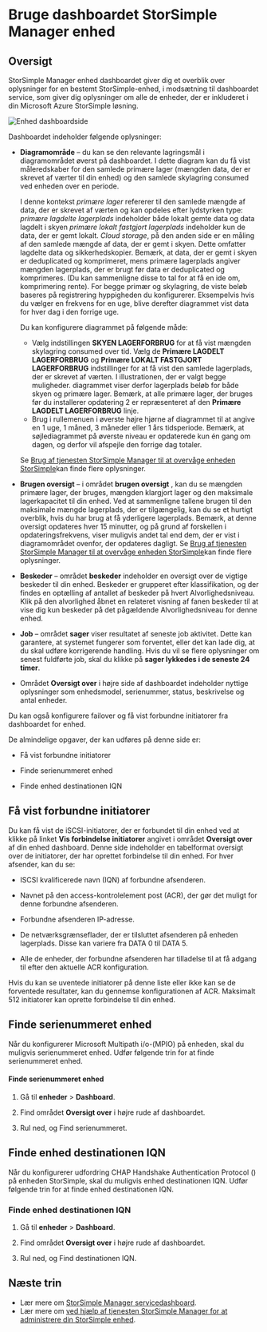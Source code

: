 <properties
   pageTitle="Bruge dashboardet StorSimple Manager enhed | Microsoft Azure"
   description="I denne artikel beskrives dashboardet StorSimple Manager service enhed, og hvordan du bruger den til at få vist lagringsmål og forbundne initiatorer og finde de serienummer og IQN."
   services="storsimple"
   documentationCenter="NA"
   authors="alkohli"
   manager="carmonm"
   editor="" />
<tags
   ms.service="storsimple"
   ms.devlang="NA"
   ms.topic="article"
   ms.tgt_pltfrm="NA"
   ms.workload="TBD"
   ms.date="09/21/2016"
   ms.author="alkohli" />

# <a name="use-the-storsimple-manager-device-dashboard"></a>Bruge dashboardet StorSimple Manager enhed

## <a name="overview"></a>Oversigt

StorSimple Manager enhed dashboardet giver dig et overblik over oplysninger for en bestemt StorSimple-enhed, i modsætning til dashboardet service, som giver dig oplysninger om alle de enheder, der er inkluderet i din Microsoft Azure StorSimple løsning.

![Enhed dashboardside](./media/storsimple-device-dashboard/StorSimple_DeviceDashbaord1M.png)

Dashboardet indeholder følgende oplysninger:

- **Diagramområde** – du kan se den relevante lagringsmål i diagramområdet øverst på dashboardet. I dette diagram kan du få vist måleredskaber for den samlede primære lager (mængden data, der er skrevet af værter til din enhed) og den samlede skylagring consumed ved enheden over en periode.

     I denne kontekst *primære lager* refererer til den samlede mængde af data, der er skrevet af værten og kan opdeles efter lydstyrken type: *primære lagdelte lagerplads* indeholder både lokalt gemte data og data lagdelt i skyen *primære lokalt fastgjort lagerplads* indeholder kun de data, der er gemt lokalt. *Cloud storage*, på den anden side er en måling af den samlede mængde af data, der er gemt i skyen. Dette omfatter lagdelte data og sikkerhedskopier. Bemærk, at data, der er gemt i skyen er deduplicated og komprimeret, mens primære lagerplads angiver mængden lagerplads, der er brugt før data er deduplicated og komprimeres. (Du kan sammenligne disse to tal for at få en ide om, komprimering rente). For begge primær og skylagring, de viste beløb baseres på registrering hyppigheden du konfigurerer. Eksempelvis hvis du vælger en frekvens for en uge, blive derefter diagrammet vist data for hver dag i den forrige uge.

     Du kan konfigurere diagrammet på følgende måde:

     - Vælg indstillingen **SKYEN LAGERFORBRUG** for at få vist mængden skylagring consumed over tid. Vælg de **Primære LAGDELT LAGERFORBRUG** og **Primære LOKALT FASTGJORT LAGERFORBRUG** indstillinger for at få vist den samlede lagerplads, der er skrevet af værten. I illustrationen, der er valgt begge muligheder. diagrammet viser derfor lagerplads beløb for både skyen og primære lager. Bemærk, at alle primære lager, der bruges før du installerer opdatering 2 er repræsenteret af den **Primære LAGDELT LAGERFORBRUG** linje.
     - Brug i rullemenuen i øverste højre hjørne af diagrammet til at angive en 1 uge, 1 måned, 3 måneder eller 1 års tidsperiode. Bemærk, at søjlediagrammet på øverste niveau er opdaterede kun én gang om dagen, og derfor vil afspejle den forrige dag totaler.

     Se [Brug af tjenesten StorSimple Manager til at overvåge enheden StorSimple](storsimple-monitor-device.md)kan finde flere oplysninger.

- **Brugen oversigt** – i området **brugen oversigt** , kan du se mængden primære lager, der bruges, mængden klargjort lager og den maksimale lagerkapacitet til din enhed. Ved at sammenligne tallene brugen til den maksimale mængde lagerplads, der er tilgængelig, kan du se et hurtigt overblik, hvis du har brug at få yderligere lagerplads. Bemærk, at denne oversigt opdateres hver 15 minutter, og på grund af forskellen i opdateringsfrekvens, viser muligvis andet tal end dem, der er vist i diagramområdet ovenfor, der opdateres dagligt. Se [Brug af tjenesten StorSimple Manager til at overvåge enheden StorSimple](storsimple-monitor-device.md)kan finde flere oplysninger.


- **Beskeder** – området **beskeder** indeholder en oversigt over de vigtige beskeder til din enhed. Beskeder er grupperet efter klassifikation, og der findes en optælling af antallet af beskeder på hvert Alvorlighedsniveau. Klik på den alvorlighed åbnet en relateret visning af fanen beskeder til at vise dig kun beskeder på det pågældende Alvorlighedsniveau for denne enhed.

- **Job** – området **sager** viser resultatet af seneste job aktivitet. Dette kan garantere, at systemet fungerer som forventet, eller det kan lade dig, at du skal udføre korrigerende handling. Hvis du vil se flere oplysninger om senest fuldførte job, skal du klikke på **sager lykkedes i de seneste 24 timer**.

- Området **Oversigt over** i højre side af dashboardet indeholder nyttige oplysninger som enhedsmodel, serienummer, status, beskrivelse og antal enheder.

Du kan også konfigurere failover og få vist forbundne initiatorer fra dashboardet for enhed.

De almindelige opgaver, der kan udføres på denne side er:

- Få vist forbundne initiatorer

- Finde serienummeret enhed

- Finde enhed destinationen IQN

## <a name="view-connected-initiators"></a>Få vist forbundne initiatorer

Du kan få vist de iSCSI-initiatorer, der er forbundet til din enhed ved at klikke på linket **Vis forbindelse initiatorer** angivet i området **Oversigt over** af din enhed dashboard. Denne side indeholder en tabelformat oversigt over de initiatorer, der har oprettet forbindelse til din enhed. For hver afsender, kan du se:

- ISCSI kvalificerede navn (IQN) af forbundne afsenderen.

- Navnet på den access-kontrolelement post (ACR), der gør det muligt for denne forbundne afsenderen.

- Forbundne afsenderen IP-adresse.

- De netværksgrænseflader, der er tilsluttet afsenderen på enheden lagerplads. Disse kan variere fra DATA 0 til DATA 5.

- Alle de enheder, der forbundne afsenderen har tilladelse til at få adgang til efter den aktuelle ACR konfiguration.

Hvis du kan se uventede initiatorer på denne liste eller ikke kan se de forventede resultater, kan du gennemse konfigurationen af ACR. Maksimalt 512 initiatorer kan oprette forbindelse til din enhed.

## <a name="find-the-device-serial-number"></a>Finde serienummeret enhed

Når du konfigurerer Microsoft Multipath i/o-(MPIO) på enheden, skal du muligvis serienummeret enhed. Udfør følgende trin for at finde serienummeret enhed.

#### <a name="to-find-the-device-serial-number"></a>Finde serienummeret enhed

1. Gå til **enheder** > **Dashboard**.

2. Find området **Oversigt over** i højre rude af dashboardet.

3. Rul ned, og Find serienummeret.

## <a name="find-the-device-target-iqn"></a>Finde enhed destinationen IQN

Når du konfigurerer udfordring CHAP Handshake Authentication Protocol () på enheden StorSimple, skal du muligvis enhed destinationen IQN. Udfør følgende trin for at finde enhed destinationen IQN.

### <a name="to-find-the-device-target-iqn"></a>Finde enhed destinationen IQN

1. Gå til **enheder** > **Dashboard**.

1. Find området **Oversigt over** i højre rude af dashboardet.

1. Rul ned, og Find destinationen IQN.

## <a name="next-steps"></a>Næste trin

- Lær mere om [StorSimple Manager servicedashboard](storsimple-service-dashboard.md).
- Lær mere om [ved hjælp af tjenesten StorSimple Manager for at administrere din StorSimple enhed](storsimple-manager-service-administration.md).
